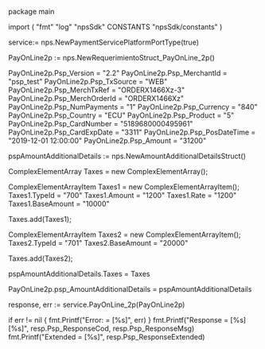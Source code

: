 package main

import (
        "fmt"
        "log"
        "npsSdk"
        CONSTANTS "npsSdk/constants"
)

service:= nps.NewPaymentServicePlatformPortType(true)

PayOnLine2p := nps.NewRequerimientoStruct_PayOnLine_2p()

PayOnLine2p.Psp_Version = "2.2"
PayOnLine2p.Psp_MerchantId = "psp_test"
PayOnLine2p.Psp_TxSource = "WEB"
PayOnLine2p.Psp_MerchTxRef = "ORDERX1466Xz-3"
PayOnLine2p.Psp_MerchOrderId = "ORDERX1466Xz"
PayOnLine2p.Psp_NumPayments = "1"
PayOnLine2p.Psp_Currency = "840"
PayOnLine2p.Psp_Country = "ECU"
PayOnLine2p.Psp_Product = "5"
PayOnLine2p.Psp_CardNumber = "5189680000495961"
PayOnLine2p.Psp_CardExpDate = "3311"
PayOnLine2p.Psp_PosDateTime = "2019-12-01 12:00:00"
PayOnLine2p.Psp_Amount = "31200"

pspAmountAdditionalDetails := nps.NewAmountAdditionalDetailsStruct()

ComplexElementArray Taxes = new ComplexElementArray();

ComplexElementArrayItem Taxes1 = new ComplexElementArrayItem();
Taxes1.TypeId = "700"
Taxes1.Amount = "1200"
Taxes1.Rate = "1200"
Taxes1.BaseAmount = "10000"

Taxes.add(Taxes1);

ComplexElementArrayItem Taxes2 = new ComplexElementArrayItem();
Taxes2.TypeId = "701"
Taxes2.BaseAmount = "20000"

Taxes.add(Taxes2);

pspAmountAdditionalDetails.Taxes = Taxes

PayOnLine2p.psp_AmountAdditionalDetails = pspAmountAdditionalDetails

response, err := service.PayOnLine_2p(PayOnLine2p)

if err != nil {
    fmt.Printf("Error: = [%s]", err)
}
fmt.Printf("Response = [%s] [%s]", resp.Psp_ResponseCod, resp.Psp_ResponseMsg)
fmt.Printf("Extended = [%s]", resp.Psp_ResponseExtended)



